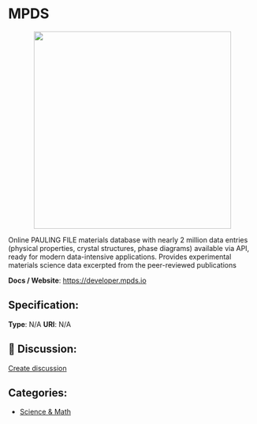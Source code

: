 # MPDS
<p align="center">
    <img width="400" src="https://raw.githubusercontent.com/apis-list/apis-list/apis/mpds/logo_256x256.png" />
</p>

Online PAULING FILE materials database with nearly 2 million data entries (physical properties, crystal structures, phase diagrams) available via API, ready for modern data-intensive applications. Provides experimental materials science data excerpted from the peer-reviewed publications

**Docs / Website**: https://developer.mpds.io

## Specification:
**Type**:  N/A 
**URI**:  N/A 

## 💬 Discussion:
[Create discussion](link)

## Categories:
- [Science & Math](https://github.com/apis-list/apis-list#science-and-math)





